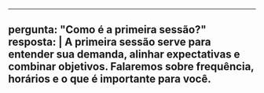 
---
pergunta: "Como é a primeira sessão?"
resposta: |
  A primeira sessão serve para entender sua demanda, alinhar expectativas e combinar objetivos. 
  Falaremos sobre frequência, horários e o que é importante para você.
---
